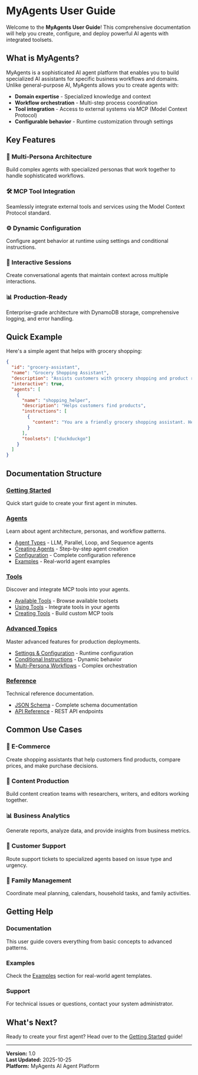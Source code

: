 # MyAgents User Guide

Welcome to the **MyAgents User Guide**! This comprehensive documentation will help you create, configure, and deploy powerful AI agents with integrated toolsets.

## What is MyAgents?

MyAgents is a sophisticated AI agent platform that enables you to build specialized AI assistants for specific business workflows and domains. Unlike general-purpose AI, MyAgents allows you to create agents with:

- **Domain expertise** - Specialized knowledge and context
- **Workflow orchestration** - Multi-step process coordination
- **Tool integration** - Access to external systems via MCP (Model Context Protocol)
- **Configurable behavior** - Runtime customization through settings

## Key Features

### 🤖 Multi-Persona Architecture
Build complex agents with specialized personas that work together to handle sophisticated workflows.

### 🛠️ MCP Tool Integration
Seamlessly integrate external tools and services using the Model Context Protocol standard.

### ⚙️ Dynamic Configuration
Configure agent behavior at runtime using settings and conditional instructions.

### 🔄 Interactive Sessions
Create conversational agents that maintain context across multiple interactions.

### 📊 Production-Ready
Enterprise-grade architecture with DynamoDB storage, comprehensive logging, and error handling.

## Quick Example

Here's a simple agent that helps with grocery shopping:

```json
{
  "id": "grocery-assistant",
  "name": "Grocery Shopping Assistant",
  "description": "Assists customers with grocery shopping and product recommendations",
  "interactive": true,
  "agents": [
    {
      "name": "shopping_helper",
      "description": "Helps customers find products",
      "instructions": [
        {
          "content": "You are a friendly grocery shopping assistant. Help customers find products, provide recommendations, and answer questions about ingredients and recipes."
        }
      ],
      "toolsets": ["duckduckgo"]
    }
  ]
}
```

## Documentation Structure

### [Getting Started](getting-started.md)
Quick start guide to create your first agent in minutes.

### [Agents](agents/overview.md)
Learn about agent architecture, personas, and workflow patterns.

- [Agent Types](agents/agent-types.md) - LLM, Parallel, Loop, and Sequence agents
- [Creating Agents](agents/creating-agents.md) - Step-by-step agent creation
- [Configuration](agents/configuration.md) - Complete configuration reference
- [Examples](agents/examples.md) - Real-world agent examples

### [Tools](tools/overview.md)
Discover and integrate MCP tools into your agents.

- [Available Tools](tools/available-tools.md) - Browse available toolsets
- [Using Tools](tools/using-tools.md) - Integrate tools in your agents
- [Creating Tools](tools/creating-tools.md) - Build custom MCP tools

### [Advanced Topics](advanced/settings.md)
Master advanced features for production deployments.

- [Settings & Configuration](advanced/settings.md) - Runtime configuration
- [Conditional Instructions](advanced/conditional-instructions.md) - Dynamic behavior
- [Multi-Persona Workflows](advanced/multi-persona.md) - Complex orchestration

### [Reference](reference/schema.md)
Technical reference documentation.

- [JSON Schema](reference/schema.md) - Complete schema documentation
- [API Reference](reference/api.md) - REST API endpoints

## Common Use Cases

### 🛒 E-Commerce
Create shopping assistants that help customers find products, compare prices, and make purchase decisions.

### 📝 Content Production
Build content creation teams with researchers, writers, and editors working together.

### 📊 Business Analytics
Generate reports, analyze data, and provide insights from business metrics.

### 🎯 Customer Support
Route support tickets to specialized agents based on issue type and urgency.

### 📅 Family Management
Coordinate meal planning, calendars, household tasks, and family activities.

## Getting Help

### Documentation
This user guide covers everything from basic concepts to advanced patterns.

### Examples
Check the [Examples](agents/examples.md) section for real-world agent templates.

### Support
For technical issues or questions, contact your system administrator.

## What's Next?

Ready to create your first agent? Head over to the [Getting Started](getting-started.md) guide!

---

**Version:** 1.0  
**Last Updated:** 2025-10-25  
**Platform:** MyAgents AI Agent Platform


